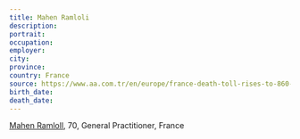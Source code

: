 ```yaml
---
title: Mahen Ramloli
description: 
portrait: 
occupation: 
employer: 
city: 
province: 
country: France
source: https://www.aa.com.tr/en/europe/france-death-toll-rises-to-860-with-5-doctors/1776680
birth_date: 
death_date: 
---
```


<a href="https://francais.medscape.com/voirarticle/3605782">Mahen Ramloll</a>, 70, General Practitioner, France
